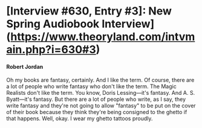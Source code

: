 # [Interview #630, Entry #3]: New Spring Audiobook Interview](https://www.theoryland.com/intvmain.php?i=630#3)

#### Robert Jordan

Oh my books are fantasy, certainly. And I like the term. Of course, there are a lot of people who write fantasy who don't like the term. The Magic Realists don't like the term. You know, Doris Lessing—it's fantasy. And A. S. Byatt—it's fantasy. But there are a lot of people who write, as I say, they write fantasy and they're not going to allow "fantasy" to be put on the cover of their book because they think they're being consigned to the ghetto if that happens. Well, okay. I wear my ghetto tattoos proudly.

